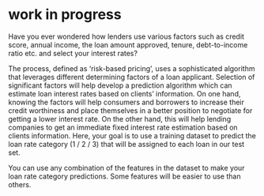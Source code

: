 # work in progress
Have you ever wondered how lenders use various factors such as credit score, annual income, the loan amount approved, tenure, debt-to-income ratio etc. and select your interest rates? 

The process, defined as ‘risk-based pricing’, uses a sophisticated algorithm that leverages different determining factors of a loan applicant. Selection of significant factors will help develop a prediction algorithm which can estimate loan interest rates based on clients’ information. On one hand, knowing the factors will help consumers and borrowers to increase their credit worthiness and place themselves in a better position to negotiate for getting a lower interest rate. On the other hand, this will help lending companies to get an immediate fixed interest rate estimation based on clients information. Here, your goal is to use a training dataset to predict the loan rate category (1 / 2 / 3) that will be assigned to each loan in our test set.

You can use any combination of the features in the dataset to make your loan rate category predictions. Some features will be easier to use than others.
